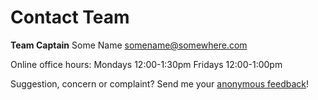 # Contact Team

**Team Captain**
Some Name
somename@somewhere.com

Online office hours:
Mondays 12:00-1:30pm
Fridays 12:00-1:00pm

Suggestion, concern or complaint?
Send me your [anonymous feedback](#)!
